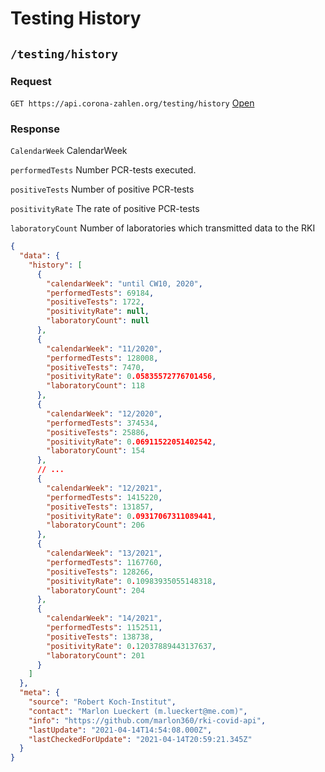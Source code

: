 # Testing History

## `/testing/history`

### Request

`GET https://api.corona-zahlen.org/testing/history`
[Open](/testing/history)

### Response

`CalendarWeek` CalendarWeek

`performedTests` Number PCR-tests executed.

`positiveTests` Number of positive PCR-tests

`positivityRate` The rate of positive PCR-tests

`laboratoryCount` Number of laboratories which transmitted data to the RKI

```json
{
  "data": {
    "history": [
      {
        "calendarWeek": "until CW10, 2020",
        "performedTests": 69184,
        "positiveTests": 1722,
        "positivityRate": null,
        "laboratoryCount": null
      },
      {
        "calendarWeek": "11/2020",
        "performedTests": 128008,
        "positiveTests": 7470,
        "positivityRate": 0.05835572776701456,
        "laboratoryCount": 118
      },
      {
        "calendarWeek": "12/2020",
        "performedTests": 374534,
        "positiveTests": 25886,
        "positivityRate": 0.06911522051402542,
        "laboratoryCount": 154
      },
      // ...
      {
        "calendarWeek": "12/2021",
        "performedTests": 1415220,
        "positiveTests": 131857,
        "positivityRate": 0.09317067311089441,
        "laboratoryCount": 206
      },
      {
        "calendarWeek": "13/2021",
        "performedTests": 1167760,
        "positiveTests": 128266,
        "positivityRate": 0.10983935055148318,
        "laboratoryCount": 204
      },
      {
        "calendarWeek": "14/2021",
        "performedTests": 1152511,
        "positiveTests": 138738,
        "positivityRate": 0.12037889443137637,
        "laboratoryCount": 201
      }
    ]
  },
  "meta": {
    "source": "Robert Koch-Institut",
    "contact": "Marlon Lueckert (m.lueckert@me.com)",
    "info": "https://github.com/marlon360/rki-covid-api",
    "lastUpdate": "2021-04-14T14:54:08.000Z",
    "lastCheckedForUpdate": "2021-04-14T20:59:21.345Z"
  }
}
```

